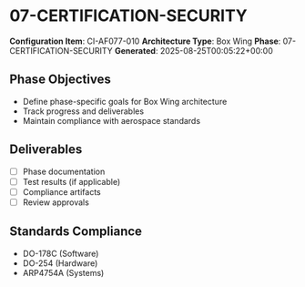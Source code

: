 # 07-CERTIFICATION-SECURITY

**Configuration Item**: CI-AF077-010
**Architecture Type**: Box Wing
**Phase**: 07-CERTIFICATION-SECURITY
**Generated**: 2025-08-25T00:05:22+00:00

## Phase Objectives
- Define phase-specific goals for Box Wing architecture
- Track progress and deliverables
- Maintain compliance with aerospace standards

## Deliverables
- [ ] Phase documentation
- [ ] Test results (if applicable)
- [ ] Compliance artifacts
- [ ] Review approvals

## Standards Compliance
- DO-178C (Software)
- DO-254 (Hardware)
- ARP4754A (Systems)
